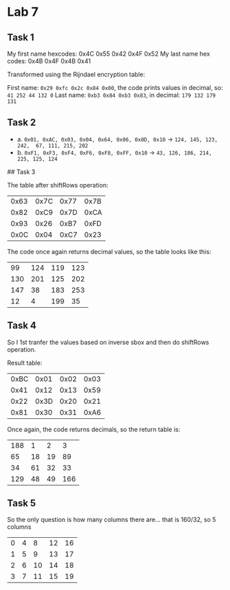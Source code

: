 # Lab 7

## Task 1

My first name hexcodes: 0x4C 0x55 0x42 0x4F 0x52
My last name hex codes: 0x4B 0x4F 0x4B 0x41

Transformed using the Rijndael encryption table:

First name: `0x29 0xfc 0x2c 0x84 0x00`, the code prints values in decimal, so: `41 252 44 132 0`
Last name: `0xb3 0x84 0xb3 0x83`, in decimal: `179 132 179 131`

## Task 2

- a. `0x01, 0xAC, 0x03, 0x04, 0x64, 0x06, 0x0D, 0x10` -> `124, 145, 123, 242,  67, 111, 215, 202`
- b. `0xF1, 0xF3, 0xF4, 0xF6, 0xF8, 0xFF, 0x10` -> `43, 126, 186, 214, 225, 125, 124`

## Task 3

The table after shiftRows operation:

|   |   |   |   |
|---|---|---|---|
| 0x63 | 0x7C | 0x77 | 0x7B |
| 0x82 | 0xC9 | 0x7D | 0xCA |
| 0x93 | 0x26 | 0xB7 | 0xFD |
| 0x0C | 0x04 | 0xC7 | 0x23 |


The code once again returns decimal values, so the table looks like this:

|   |   |   |   |
|---|---|---|---|
| 99 | 124 | 119 | 123 |
| 130 | 201 | 125 | 202 |
| 147 | 38 | 183 | 253 |
| 12 | 4 | 199 | 35 |

## Task 4

So I 1st tranfer the values based on inverse sbox and then do shiftRows operation.

Result table:

|   |   |   |   |
|---|---|---|---|
| 0xBC | 0x01 | 0x02 | 0x03 |
| 0x41 | 0x12 | 0x13 | 0x59 |
| 0x22 | 0x3D | 0x20 | 0x21 |
| 0x81 | 0x30 | 0x31 | 0xA6 |

Once again, the code returns decimals, so the return table is:

|   |   |   |   |
|---|---|---|---|
| 188 | 1 | 2 | 3 |
| 65 | 18 | 19 | 89 |
| 34 | 61 | 32 | 33 |
| 129 | 48 | 49 | 166 |



## Task 5

So the only question is how many columns there are... that is 160/32, so 5 columns

|   |   |   |   |   |
|----------|----------|----------|----------|----------|
| 0    | 4     | 8    | 12     | 16     |
| 1   | 5    | 9   | 13    | 17     |
| 2   | 6   | 10   |  14    | 18     |
| 3    | 7 | 11     | 15     | 19    |
